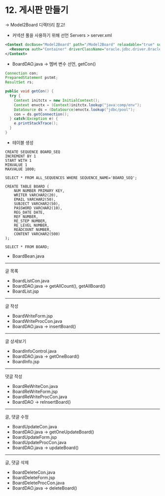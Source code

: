 # 12. 게시판 만들기
→ Model2Board 디렉터리 참고!

- 커넥션 풀을 사용하기 위해 선언 Servers > server.xml
```xml
<Context docBase="Model2Board" path="/Model2Board" reloadable="true" source="org.eclipse.jst.jee.server:Model2Board">
  <Resource auth="Container" driverClassName="oracle.jdbc.driver.OracleDriver" loginTimeout="10" maxWait="5000" name="jdbc/pool" password="1234" type="javax.sql.DataSource" url="jdbc:oracle:thin:@localhost:1521:xe" username="system"/>
</Context>
```
- BoardDAO.java → 멤버 변수 선언, getCon()
```java
Connection con;
PreparedStatement pstmt;
ResultSet rs;

public void getCon() {
  try {
    Context initctx = new InitialContext();
    Context envctx = (Context)initctx.lookup("java:comp/env");
    DataSource ds = (DataSource)envctx.lookup("jdbc/pool");
    con = ds.getConnection();
  } catch(Exception e) {
    e.printStackTrace();
  }
}
```
- 테이블 생성
```
CREATE SEQUENCE BOARD_SEQ
INCREMENT BY 1
START WITH 1
MINVALUE 1
MAXVALUE 1000;

SELECT * FROM ALL_SEQUENCES WHERE SEQUENCE_NAME='BOARD_SEQ';

CREATE TABLE BOARD (
    NUM NUMBER PRIMARY KEY,
    WRITER VARCHAR2(20),
    EMAIL VARCHAR2(50),
    SUBJECT VARCHAR2(50),
    PASSWORD VARCHAR2(10),
    REG_DATE DATE,
    REF NUMBER,
    RE_STEP NUMBER,
    RE_LEVEL NUMBER,
    READCOUNT NUMBER,
    CONTENT VARCHAR2(500)
);

SELECT * FROM BOARD;
```
- BoardBean.java
***
글 목록
- BoardListCon.java
- BoardDAO.java → getAllCount(), getAllBoard()
- BoardList.jsp
***
글 작성
- BoardWriteForm.jsp
- BoardWriteProcCon.java
- BoardDAO.java → insertBoard()
***
글 상세보기
- BoardInfoControl.java
- BoardDAO.java → getOneBoard()
- BoardInfo.jsp
***
댓글 작성
- BoardReWriteCon.java
- BoardReWriteForm.jsp
- BoardReWriteProcCon.java
- BoardDAO → reInsertBoard()
***
글, 댓글 수정
- BoardUpdateCon.java
- BoardDAO.java → getOneUpdateBoard()
- BoardUpdateForm.jsp
- BoardUpdateProcCon.java
- BoardDAO.java → updateBoard()
***
글, 댓글 삭제
- BoardDeleteCon.java
- BoardDeleteForm.jsp
- BoardDeleteProcCon.java
- BoardDAO.java → deleteBoard()

